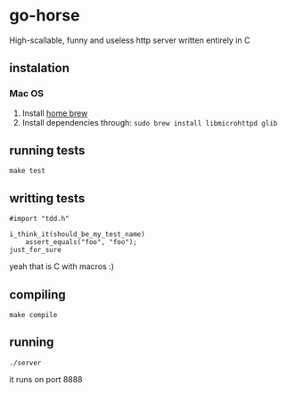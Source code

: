 # go-horse

High-scallable, funny and useless http server written entirely in C

## instalation

### Mac OS

1. Install [home brew](http://github.com/mxcl/homebrew)
2. Install dependencies through: `sudo brew install libmicrohttpd glib`

## running tests

    make test

## writting tests

    #import "tdd.h"

    i_think_it(should_be_my_test_name)
        assert_equals("foo", "foo");
    just_for_sure

yeah that is C with macros :)

## compiling

    make compile

## running

    ./server

it runs on port 8888
